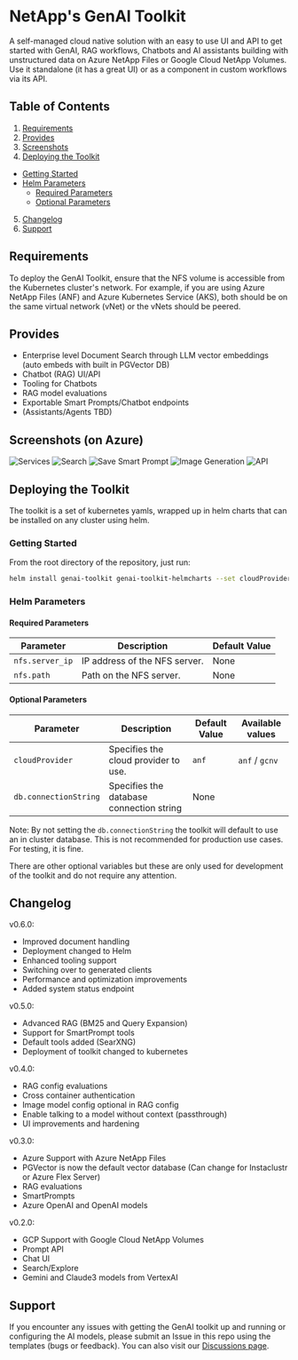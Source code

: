 # NetApp's GenAI Toolkit

A self-managed cloud native solution with an easy to use UI and API to get started with GenAI, RAG workflows, Chatbots and AI assistants building with unstructured data on Azure NetApp Files or Google Cloud NetApp Volumes. Use it standalone (it has a great UI) or as a component in custom workflows via its API.

## Table of Contents
1. [Requirements](#requirements)
2. [Provides](#provides)
3. [Screenshots](#screenshots)
4. [Deploying the Toolkit](#deploying-the-toolkit)
  - [Getting Started](#getting-started)
  - [Helm Parameters](#helm-parameters)
    - [Required Parameters](#required-parameters)
    - [Optional Parameters](#optional-parameters)
5. [Changelog](#changelog)
6. [Support](#support)

## Requirements
To deploy the GenAI Toolkit, ensure that the NFS volume is accessible from the Kubernetes cluster's network. For example, if you are using Azure NetApp Files (ANF) and Azure Kubernetes Service (AKS), both should be on the same virtual network (vNet) or the vNets should be peered.

## Provides
- Enterprise level Document Search through LLM vector embeddings (auto embeds with built in PGVector DB)
- Chatbot (RAG) UI/API
- Tooling for Chatbots
- RAG model evaluations
- Exportable Smart Prompts/Chatbot endpoints
- (Assistants/Agents TBD)

## Screenshots (on Azure)
![Services](images/services.png)
![Search](images/search.png)
![Save Smart Prompt](images/savesmartprompt.png)
![Image Generation](images/image-generation.png)
![API](images/api.png)

## Deploying the Toolkit

The toolkit is a set of kubernetes yamls, wrapped up in helm charts that can be installed on any cluster using helm.

### Getting Started
From the root directory of the repository, just run:

```sh
helm install genai-toolkit genai-toolkit-helmcharts --set cloudProvider="anf",nfs.server_ip="1.2.3.4",nfs.path="my-directory"
```

### Helm Parameters

#### Required Parameters

| Parameter       | Description                            | Default Value |
|-----------------|----------------------------------------|---------------|
| `nfs.server_ip` | IP address of the NFS server.          | None          |
| `nfs.path`      | Path on the NFS server.                | None          |

#### Optional Parameters

| Parameter             | Description                              | Default Value | Available values |
|-----------------------|------------------------------------------|---------------|------------------|
| `cloudProvider`       | Specifies the cloud provider to use.     | `anf`         | `anf` / `gcnv`   |
| `db.connectionString` | Specifies the database connection string | None          |

Note: By not setting the `db.connectionString` the toolkit will default to use an in cluster database. This is not recommended for production use cases. For testing, it is fine.

There are other optional variables but these are only used for development of the toolkit and do not require any attention.

## Changelog
v0.6.0:
- Improved document handling
- Deployment changed to Helm
- Enhanced tooling support
- Switching over to generated clients
- Performance and optimization improvements
- Added system status endpoint

v0.5.0:
- Advanced RAG (BM25 and Query Expansion)
- Support for SmartPrompt tools
- Default tools added (SearXNG)
- Deployment of toolkit changed to kubernetes

v0.4.0:
- RAG config evaluations
- Cross container authentication
- Image model config optional in RAG config
- Enable talking to a model without context (passthrough)
- UI improvements and hardening

v0.3.0:
- Azure Support with Azure NetApp Files
- PGVector is now the default vector database (Can change for Instaclustr or Azure Flex Server)
- RAG evaluations
- SmartPrompts
- Azure OpenAI and OpenAI models

v0.2.0:
- GCP Support with Google Cloud NetApp Volumes
- Prompt API
- Chat UI
- Search/Explore
- Gemini and Claude3 models from VertexAI

## Support
If you encounter any issues with getting the GenAI toolkit up and running or configuring the AI models, please submit an Issue in this repo using the templates (bugs or feedback). You can also visit our [Discussions page](https://github.com/NetAppLabs/genai-toolkit-deployment/discussions).
